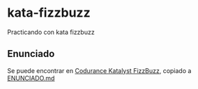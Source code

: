 # kata-fizzbuzz
Practicando con kata fizzbuzz

## Enunciado
Se puede encontrar en [Codurance Katalyst FizzBuzz](https://www.codurance.com/katalyst/fizzbuzz), copiado a [ENUNCIADO.md](ENUNCIADO.md)